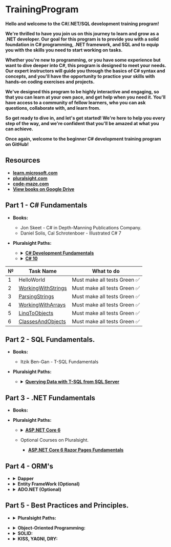 # TrainingProgram

**Hello and welcome to the C#/.NET/SQL development training program!**

**We're thrilled to have you join us on this journey to learn and grow as a .NET developer. Our goal for this program is to provide you with a solid foundation in C# programming, .NET framework, and SQL and to equip you with the skills you need to start working on tasks.**

**Whether you're new to programming, or you have some experience but want to dive deeper into C#, this program is designed to meet your needs. Our expert instructors will guide you through the basics of C# syntax and concepts, and you'll have the opportunity to practice your skills with hands-on coding exercises and projects.**

**We've designed this program to be highly interactive and engaging, so that you can learn at your own pace, and get help when you need it. You'll have access to a community of fellow learners, who you can ask questions, collaborate with, and learn from.**

**So get ready to dive in, and let's get started! We're here to help you every step of the way, and we're confident that you'll be amazed at what you can achieve.**

**Once again, welcome to the beginner C# development training program on GitHub!**

## Resources

- <a href="https://learn.microsoft.com/en-us/">**learn.microsoft.com**</a>
- <a href="https://app.pluralsight.com/library/">**pluralsight.com**</a>
- <a href="https://code-maze.com/">**code-maze.com**</a>
- <a href="https://drive.google.com/drive/u/5/folders/0APnGHKQXjx1OUk9PVA">**View books on Google Drive**</a>

<h2>Part 1 - C# Fundamentals</h2>

- **Books:**
  - Jon Skeet - C# in Depth-Manning Publications Company.
  - Daniel Solis, Cal Schrotenboer - Illustrated C# 7
  
- **Pluralsight Paths:**
   
    - <details><summary><a href="https://app.pluralsight.com/paths/skill/csharp"> <strong>C# Development Fundamentals</strong> </a></summary>
      <ul>
        <li>C# 9: The Big Picture. <strong>(OPTIONAL)</strong></li>
        <li>C# 9: Getting Started.</li>
        <li>Controlling Program Flow in C# 9. <strong>(OPTIONAL)</strong></li>
        <li>Introduction to the C# 9 Type System.</li>
        <li>C# 8 Interfaces. <strong>(OPTIONAL)</strong></li>
        <li>C# 9 Generics. <strong>(OPTIONAL)</strong></li>
        <li>Working with Arrays and Collections in C# 9.</li>
        <li>C# 9 Language-Integrated Query. <strong>(LINQ)</strong></li>
        <li>Exception Handling in C# 9.</li>
        <li>Object-Oriented Programming Fundamentals in C#.</li>
      </ul>
    </details>
    
    - <details><summary><a href="https://app.pluralsight.com/paths/skill/c-10"><strong>C# 10</strong></a></summary>
      <ul>
        <li>C# 10 Fundamentals.</li>
        <li>Debugging C# 10.</li>
        <li>C# 10 Dependency Injection.</li>
        <li>C# 10 Design Patterns. <strong>(OPTIONAL)</strong></li>
        <li>Asynchronous Programming in C# 10. <strong>(OPTIONAL)</strong></li>
      </ul>
    </details>

| **№** | **Task Name** | **What to do** |
| ------------- | --------------------------- | -------------------- |
| 1  | <a href="https://github.com/ImesashviliIrakli/HelloWorld"></a>HelloWorld  | Must make all tests Green ✅|
| 2  | <a href="https://github.com/ImesashviliIrakli/WorkingWithArrays">WorkingWithStrings</a> | Must make all tests Green ✅ |
| 3  | <a href="https://github.com/ImesashviliIrakli/ParsingStrings">ParsingStrings</a> | Must make all tests Green ✅ |
| 4  | <a href="https://github.com/ImesashviliIrakli/WorkingWithArrays">WorkingWithArrays</a> | Must make all tests Green  ✅|
| 5  | <a href="https://github.com/ImesashviliIrakli/LinqToObjects">LinqToObjects</a> | Must make all tests Green ✅|
| 6  | <a href="https://github.com/ImesashviliIrakli/ClassesAndObjects">ClassesAndObjects</a> | Must make all tests Green ✅|

<h2>Part 2 - SQL Fundamentals.</h2>

- **Books:**
  - Itzik Ben-Gan - T-SQL Fundamentals

- **Pluralsight Paths:**

  - <details><summary><a href="https://app.pluralsight.com/paths/skill/querying-data-with-t-sql-from-sql-server"><strong>Querying Data with T-SQL from SQL Server</strong></a></summary>
      <ul>
        <li>Querying Data Using T-SQL.</li>
        <li>Combining and Filtering Data with T-SQL 2019.</li>
        <li>T-SQL Data Manipulation Playbook.</li>
        <li>Capturing Logic with Stored Procedures in T-SQL.</li>
        <li>T-SQL Functions Playbook.</li>
         <li>Querying JSON, XML, and Temporal Data with T-SQL. <strong>(OPTIONAL)</strong></li>
        <li>Handling Errors in T-SQL. <strong>(OPTIONAL)</strong></li>
      </ul>
    </details>
    
<h2>Part 3 - .NET Fundamentals</h2>

- **Books:**

- **Pluralsight Paths:**

  - <details><summary><a href="https://app.pluralsight.com/paths/skill/aspnet-core-6"><strong>ASP.NET Core 6</strong></a></summary>
      <ul>
        <li>ASP.NET Core 6: Big Picture.</li>
        <li>ASP.NET Core 6 Fundamentals.</li>
        <li>Debugging and Error Hangling in ASP.NET Core 6.</li>
        <li>Loggin and Monitorying in ASP.NET Core 6.</li>
        <li>Dependency Injection in ASP.NET Core 6.</li>
      </ul>
    </details>

  - Optional Courses on Pluralsight.
    - <a href="https://app.pluralsight.com/library/courses/asp-dot-net-core-6-razor-pages-fundamentals/table-of-contents">**ASP.NET Core 6 Razor Pages Fundamentals**</a>
    
<h2>Part 4 - ORM's</h2>

  - <details><summary><strong>Dapper</strong></summary>
      <ul>
        <li>Dappers Official Documentaion: <a href="https://dapper-tutorial.net/dapper">Click Here</a></li>
        <li>Pluralsight: <a href="https://dapper-tutorial.net/dapper](https://app.pluralsight.com/library/courses/getting-started-dapper/table-of-contents">Dapper Getting Started</a></li>
      </ul>
    </details>

  - <details><summary><strong>Entity FrameWork (Optional)</strong></summary>
      <ul>
        <li>Microsoft Documentation: <a href="https://learn.microsoft.com/en-us/ef/core/">Entity Framework Core</a></li>
        <li>
          Pluralsight Paths:
          <ul>
            <li><a href="https://app.pluralsight.com/paths/skills/ef-core-6">EF Core 6</a></li>
            <li><a href="https://app.pluralsight.com/paths/skill/entity-framework-core">Entity Framework Core</a></li>
          </ul>
        </li>
      </ul>
    </details>

  - <details><summary><strong>ADO.NET (Optional)</strong></summary>
      <ul>
        <li>
          <strong>Pluralsight Coureses:</strong>
          <ul>
            <li><a href="https://app.pluralsight.com/library/courses/csharp-ado-dotnet-fundamentals/table-of-contents">Implementing ADO.NET 4 with C# 8</a></li>
            <li><a href="https://app.pluralsight.com/library/courses/c-sharp-10-data-access-fundamentals/table-of-contents">Data Access in C# 10 Fundamentals</a></li>
          </ul>
        </li>
      </ul>
    </details>
    
<h2>Part 5 - Best Practices and Principles.</h2>
  
  - <details><summary><strong>Pluralsight Paths:</strong></summary>
      <ul>
        <li> <a href="https://app.pluralsight.com/paths/skills/c-development-best-practices">C# Development Best Practices</a></li>
        <ul>
          <li>Clean Coding Principles in C#.</li>
          <li>Object-Oriented Programming Fundamentals in C#.</li>
          <li>Defensive Coding in C#.</li>
          <li>Refactoring for C# Developers.</li>
          <li>Solid Principles for C# Developers.</li>
          <li>Applying Asynchronous Programming in C# 8.</li>
        </ul>
      </ul>
   </details>
  
  - <details><summary><strong>Object-Oriented Programming:</strong></summary>
      <ul>
        <li><a href="https://learn.microsoft.com/en-us/dotnet/csharp/fundamentals/tutorials/oop">Microsoft</a></li>
        <li><a href="https://www.c-sharpcorner.com/UploadFile/mkagrahari/introduction-to-object-oriented-programming-concepts-in-C-Sharp/">c-sharpcorner</a></li>
        <li><a href="https://www.freecodecamp.org/news/what-is-object-oriented-programming/">FreeCodeCamp</a></li>
        <li><a href="https://www.educba.com/what-is-oop/">educba</a></li>
      </ul>
    </details>
  
  - <details><summary><strong>SOLID:</strong></summary>
      <ul>
        <li><a href="https://www.freecodecamp.org/news/solid-principles-explained-in-plain-english/">FreeCodeCamp</a></li>
        <li><a href="https://www.c-sharpcorner.com/UploadFile/damubetha/solid-principles-in-C-Sharp/">c-sharpcorner</a></li>
      </ul>
    </details>
  
  - <details><summary><strong>KISS, YAGNI, DRY:</strong></summary>
      <ul>
        <li><a href="https://www.boldare.com/blog/kiss-yagni-dry-principles/">Boldare</a> </li>
      </ul>
    </details>   
    
 
   
